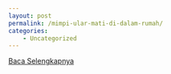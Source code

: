 ```yaml
---
layout: post
permalink: /mimpi-ular-mati-di-dalam-rumah/
categories:
    - Uncategorized
---
```


[Baca Selengkapnya](/02)
